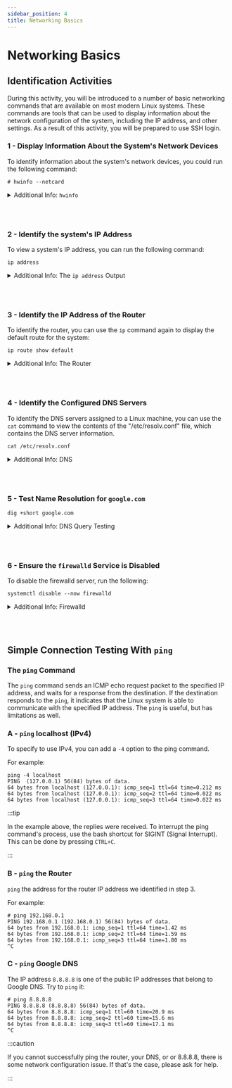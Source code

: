 ```yaml
---
sidebar_position: 4
title: Networking Basics
---
```


# Networking Basics

## Identification Activities

During this activity, you will be introduced to a number of basic networking commands that are available on most modern Linux systems. These commands are tools that can be used to display information about the network configuration of the system, including the IP address, and other settings. As a result of this activity, you will be prepared to use SSH login.

### 1 - Display Information About the System's Network Devices

To identify information about the system's network devices, you could run the following command:
```
# hwinfo --netcard
```
<details>
  <summary>Additional Info: <code>hwinfo</code></summary>

The `hwinfo --netcard` command is used to display information about the network devices on a system. This command is part of the `hwinfo` utility, which provides detailed information about the hardware components of the system.

When run with the `--netcard` option, `hwinfo` will display a list of the network devices on the system, including their type, model, and specifications.

The output also includes the driver and modules used by the device, as well as the hardware address (MAC address) and other configuration details.

Overall, the `hwinfo --netcard` command is a useful tool for displaying detailed information about the network devices on a system. It can provide valuable information for diagnosing and troubleshooting network issues on the system.

</details>

<!--
TODO

Add a link to the hwinfo command, and man page
-->

<br></br>

### 2 - Identify the system's IP Address

To view a system's IP address, you can run the following command:
```
ip address
```

<details>
  <summary>Additional Info: The <code>ip address</code> Output</summary>


<br></br>

The output of the `ip address` command will display a list of the network interfaces and their IP address, if any are found. For example, the output might look like this:

```bash
# ip address
1: lo: <LOOPBACK,UP,LOWER_UP> mtu 65536 qdisc noqueue state UNKNOWN group default qlen 1000
    link/loopback 00:00:00:00:00:00 brd 00:00:00:00:00:00
    inet 127.0.0.1/8 scope host lo
       valid_lft forever preferred_lft forever
    inet6 ::1/128 scope host
       valid_lft forever preferred_lft forever
2: eth0: <BROADCAST,MULTICAST,UP,LOWER_UP> mtu 1500 qdisc pfifo_fast state UP group default qlen 1000
    link/ether 08:00:27:74:5f:18 brd ff:ff:ff:ff:ff:ff
    altname enp0s3
    inet 192.168.0.101/24 brd 192.168.0.255 scope global eth0
       valid_lft forever preferred_lft forever
    inet6 fe80::a00:27ff:fe74:5f18/64 scope link
       valid_lft forever preferred_lft forever

```
In the above example, the first interface, the `lo` network interface, is the loopback IP address. With an address of `127.0.0.1`, this is a special IP address used to enable communication between the network stack on the system, and the localhost. In other words, this address is available for the system to communicate with itself. This can be useful for debugging and other tasks.

In the above example, the second interface, the `eth0` network interface, has an IP address of `192.168.0.101`. This is the IP address that is assigned to the network interface `eth0`, and is used to identify the device on the network.

In the output, `inet` refers to IPv4, wheras `inet6` refers to IPv6.

:::tip

You may see many references to another networking tool named `ifconfig`. This tool is now considered deprecated and has been replaced by the newer `ip` command, which is part of the `iprout2` utility. The `iproute2` suite of tools, and provides a wide range of functionality for managing and configuring network devices on the system.  

:::

:::tip

The `ip a` or `ip addr` commands are the short form of the `ip address` command, and work exactly the same. 

:::
</details>

<br></br>

### 3 - Identify the IP Address of the Router

To identify the router, you can use the `ip` command again to display the default route for the system:
```
ip route show default
```

<details>
  <summary>Additional Info: The Router</summary>

```
# ip route show default
default via 192.168.0.1 dev eth0 proto dhcp
```
The command will display the default route for the system, along with the IP address of the next hop on the route. This IP address will typically be the IP address of the router on the network. In the example above, the IP address of the router is `192.168.0.1`.

</details>

<br></br>

### 4 - Identify the Configured DNS Servers

To identify the DNS servers assigned to a Linux machine, you can use the `cat` command to view the contents of the "/etc/resolv.conf" file, which contains the DNS server information.

```
cat /etc/resolv.conf
```

<details>
  <summary>Additional Info: DNS</summary>

This will display the DNS server information in the following format:

```
nameserver DNS_SERVER_IP_ADDRESS
```

For example:

```
cat /etc/resolv.conf
nameserver 8.8.8.8
nameserver 8.8.4.4
```

A DNS (Domain Name System) server is a server that maps domain names (e.g. example.com) to their corresponding IP addresses (e.g. 1.1.1.1). This allows users to access websites and other network resources using domain names instead of IP addresses. This makes it easier for users to access websites and other network resources, because they do not need to remember the IP addresses of these resources.

:::tip

The "/etc/hosts" file is a simple text file that maps IP addresses to hostnames. This file is used by the operating system to resolve hostnames to IP addresses, without the need for a DNS server. This is useful in situations where the DNS server is not available or not functioning properly, or when you want to test a new hostname without modifying the DNS records.

:::

</details>

<br></br>

### 5 - Test Name Resolution for `google.com`

```
dig +short google.com
```

<details>
  <summary>Additional Info: DNS Query Testing</summary>

The `dig` or `nslookup` commands can be used to query the DNS server for a given IP address. In this case, for `google.com`. It will then display the response. 

Adding the `+short` option to dig, provide just the result for the IP address. The longer output will display information about the DNS server that was able to resolve the hostname.

</details>

<br></br>

### 6 - Ensure the <code>firewalld</code> Service is Disabled

To disable the firewalld server, run the following:
```
systemctl disable --now firewalld
```

<details>
  <summary>Additional Info: Firewalld</summary>

Firewalld is a firewall management service that is used on modern Linux systems to control network traffic and protect the system from external threats. Firewalld allows administrators to configure firewall rules that specify which network traffic should be allowed or blocked on the system. These rules can be used to secure the system and protect it from malicious traffic, such as network attacks or unauthorized access attempts. 

For the purposes of this lab, you will be disabling the service.

</details>

<br></br>

## Simple Connection Testing With `ping`

### The `ping` Command

The `ping` command sends an ICMP echo request packet to the specified IP address, and waits for a response from the destination. If the destination responds to the `ping`, it indicates that the Linux system is able to communicate with the specified IP address. The `ping` is useful, but has limitations as well.

### A - `ping` localhost (IPv4)

To specify to use IPv4, you can add a `-4` option to the ping command. 

For example:

```
ping -4 localhost
PING  (127.0.0.1) 56(84) bytes of data.
64 bytes from localhost (127.0.0.1): icmp_seq=1 ttl=64 time=0.212 ms
64 bytes from localhost (127.0.0.1): icmp_seq=2 ttl=64 time=0.022 ms
64 bytes from localhost (127.0.0.1): icmp_seq=3 ttl=64 time=0.022 ms
```
:::tip

In the example above, the replies were received. To interrupt the ping command's process, use the bash shortcut for SIGINT (Signal Interrupt). This can be done by pressing `CTRL+C`.

:::

### B - `ping` the Router

`ping` the address for the router IP address we identified in step 3.

For example:
```
# ping 192.168.0.1
PING 192.168.0.1 (192.168.0.1) 56(84) bytes of data.
64 bytes from 192.168.0.1: icmp_seq=1 ttl=64 time=1.42 ms
64 bytes from 192.168.0.1: icmp_seq=2 ttl=64 time=1.59 ms
64 bytes from 192.168.0.1: icmp_seq=3 ttl=64 time=1.80 ms
^C
```

### C - `ping` Google DNS

The IP address `8.8.8.8` is one of the public IP addresses that belong to Google DNS. Try to `ping` it:

```
# ping 8.8.8.8
PING 8.8.8.8 (8.8.8.8) 56(84) bytes of data.
64 bytes from 8.8.8.8: icmp_seq=1 ttl=60 time=20.9 ms
64 bytes from 8.8.8.8: icmp_seq=2 ttl=60 time=15.6 ms
64 bytes from 8.8.8.8: icmp_seq=3 ttl=60 time=17.1 ms
^C
```

:::caution

If you cannot successfully ping the router, your DNS, or  or 8.8.8.8, there is some network configuration issue. If that's the case, please ask for help.

:::